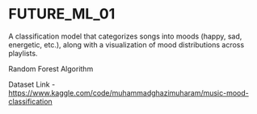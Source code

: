 # FUTURE_ML_01
A classification model that categorizes songs into moods (happy, sad, energetic, etc.), along with a visualization of mood distributions across playlists.

Random Forest Algorithm

Dataset Link - https://www.kaggle.com/code/muhammadghazimuharam/music-mood-classification
